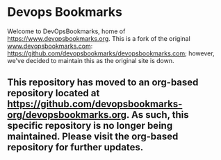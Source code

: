 # Devops Bookmarks

Welcome to DevOpsBookmarks, home of https://www.devopsbookmarks.org. This is a fork of the original www.devopsbookmarks.com: https://github.com/devopsbookmarks/devopsbookmarks.com; however, we've decided to maintain this as the original site is down.


## This repository has moved to an org-based repository located at https://github.com/devopsbookmarks-org/devopsbookmarks.org. As such, this specific repository is no longer being maintained. Please visit the org-based repository for further updates.
